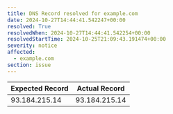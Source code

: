```yaml
---
title: DNS Record resolved for example.com
date: 2024-10-27T14:44:41.542247+00:00
resolved: True
resolvedWhen: 2024-10-27T14:44:41.542254+00:00
resolvedStartTime: 2024-10-25T21:09:43.191474+00:00
severity: notice
affected:
  - example.com
section: issue
---
```


| Expected Record  | Actual Record  |
|------------------|----------------|
| 93.184.215.14 | 93.184.215.14 |
